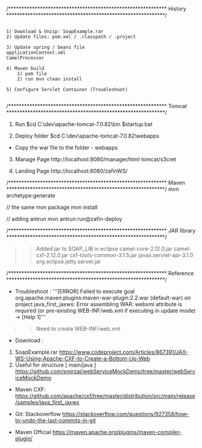 /************************************************************
History
************************************************************/
```

1) Download & Unzip: SoapExample.rar
2) Update files: pom.xml / .classpath / .project

3) Update spring / beans file
applicationContext.xml
CamelProcessor

4) Maven build
	1) pom file
	2) run mvn clean install
	
5) Configure Servlet Container (Troubleshoot)


```
/************************************************************
Tomcat
************************************************************/
1) Run
$cd C:\dev\apache-tomcat-7.0.82\bin
$startup.bat

2) Deploy folder
$cd C:\dev\apache-tomcat-7.0.82\webapps
- Copy the war file to the folder - webapps

3) Manage Page
http://localhost:8080/manager/html
tomcat/s3cret

4) Landing Page
http://localhost:8080/zafinWS/

/************************************************************
Maven
************************************************************/
mvn archetype:generate

// the same
mvn package
mvn install 

// adding antrun
mvn antrun:run@zafin-deploy


/************************************************************
JAR library
************************************************************/
>> Added jar to SOAP_LIB in eclipse
camel-core-2.12.0.jar
camel-cxf-2.12.0.jar
cxf-tools-common-3.1.5.jar
javax.servlet-api-3.1.0
org.eclipse.jetty.server.jar

/************************************************************
Reference
************************************************************/
* Troubleshoot : 
'''[ERROR] Failed to execute goal org.apache.maven.plugins:maven-war-plugin:2.2:war (default-war) 
on project java_first_jaxws: Error assembling WAR: webxml attribute is required (or pre-existing WEB-INF/web.xml if executing in update mode) -> [Help 1]'''
>> Need to create WEB-INF/web.xml

* Download : 
1) SoapExample.rar
https://www.codeproject.com/Articles/867391/JAX-WS-Using-Apache-CXF-to-Create-a-Bottom-Up-Web
2) Useful for structure [ main/java ] 
https://github.com/smirzai/webServiceMockDemo/tree/master/webServiceMockDemo

* Maven CXF:
https://github.com/apache/cxf/tree/master/distribution/src/main/release/samples/java_first_jaxws

* Git: Stackoverflow
https://stackoverflow.com/questions/927358/how-to-undo-the-last-commits-in-git

* Maven Official
https://maven.apache.org/plugins/maven-compiler-plugin/

